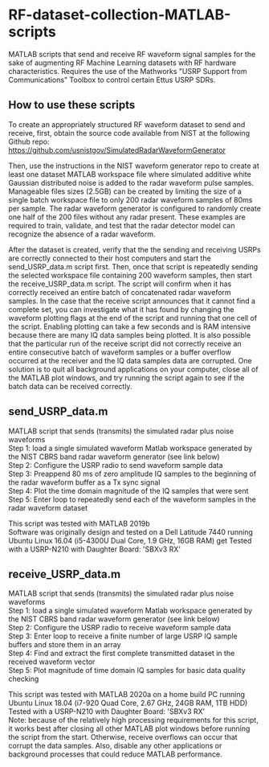 # RF-dataset-collection-MATLAB-scripts  
MATLAB scripts that send and receive RF waveform signal samples for the sake of augmenting RF Machine Learning datasets with RF hardware characteristics.   Requires the use of the Mathworks "USRP Support from Communications" Toolbox to control certain Ettus USRP SDRs.  
  
## How to use these scripts
To create an appropriately structured RF waveform dataset to send and receive, first, obtain the source code available from NIST at the following Github repo: https://github.com/usnistgov/SimulatedRadarWaveformGenerator  

Then, use the instructions in the NIST waveform generator repo to create at least one dataset MATLAB workspace file where simulated additive white Gaussian distributed noise is added to the radar waveform pulse samples. Manageable files sizes (2.5GB) can be created by limiting the size of a single batch workspace file to only 200 radar waveform samples of 80ms per sample. The radar waveform generator is configured to randomly create one half of the 200 files without any radar present. These examples are required to train, validate, and test that the radar detector model can recognize the absence of a radar waveform.

After the dataset is created, verify that the the sending and receiving USRPs are correctly connected to their host computers and start the send_USRP_data.m script first. Then, once that script is repeatedly sending the selected workspace file containing 200 waveform samples, then start the receive_USRP_data.m script. The script will confirm when it has correctly received an entire batch of concatenated radar waveform samples. In the case that the receive script announces that it cannot find a complete set, you can investigate what it has found by changing the waveform plotting flags at the end of the script and running that one cell of the script. Enabling plotting can take a few seconds and is RAM intensive because there are many IQ data samples being plotted. It is also possible that the particular run of the receive script did not correctly receive an entire consecutive batch of waveform samples or a buffer overflow occurred at the receiver and the IQ data samples data are corrupted. One solution is to quit all background applications on your computer, close all of the MATLAB plot windows, and try running the script again to see if the batch data can be received correctly.
  
## send_USRP_data.m  
MATLAB script that sends (transmits) the simulated radar plus noise waveforms   
Step 1: load a single simulated waveform Matlab workspace generated by the NIST CBRS band radar waveform generator (see link below)  
Step 2: Configure the USRP radio to send waveform sample data  
Step 3: Preappend 80 ms of zero amplitude IQ samples to the beginning of the radar waveform buffer as a Tx sync signal  
Step 4: Plot the time domain magnitude of the IQ samples that were sent  
Step 5: Enter loop to repeatedly send each of the waveform samples in the radar waveform dataset  
  
This script was tested with MATLAB 2019b  
Software was originally design and tested on a Dell Latitude 7440 running Ubuntu Linux 16.04 (i5-4300U Dual Core, 1.9 GHz, 16GB RAM)  get
Tested with a USRP-N210 with Daughter Board: 'SBXv3 RX'  
  
## receive_USRP_data.m  
MATLAB script that sends (transmits) the simulated radar plus noise waveforms  
Step 1: load a single simulated waveform Matlab workspace generated by the NIST CBRS band radar waveform generator (see link below)  
Step 2: Configure the USRP radio to receive waveform sample data   
Step 3: Enter loop to receive a finite number of large USRP IQ sample buffers and store them in an array  
Step 4: Find and extract the first complete transmitted dataset in the received waveform vector  
Step 5: Plot magnitude of time domain IQ samples for basic data quality checking 
  
This script was tested with MATLAB 2020a on a home build PC running Ubuntu Linux 18.04 (i7-920 Quad Core, 2.67 GHz, 24GB RAM, 1TB HDD)  
Tested with a USRP-N210 with Daughter Board: 'SBXv3 RX'  
Note: because of the relatively high processing requirements for this script, it works best after  closing all other MATLAB plot windows before running the script from the start. Otherwise, receive overflows can occur that corrupt the data samples. Also, disable any other applications or background processes that could reduce MATLAB performance.  

